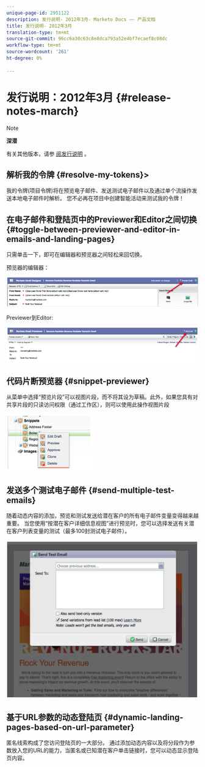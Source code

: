 ```yaml
---
unique-page-id: 2951122
description: 发行说明- 2012年3月- Marketo Docs —— 产品文档
title: 发行说明- 2012年3月
translation-type: tm+mt
source-git-commit: 96cc6a30c63c8e8dca793a52e4bf7ecaef8c08dc
workflow-type: tm+mt
source-wordcount: '261'
ht-degree: 0%

---
```



# 发行说明：2012年3月 {#release-notes-march}

>[!NOTE]
>
>**深潜**
>
>有关其他版本，请参 [阅发行说明](http://docs.marketo.com/display/docs/release+notes) 。
>
>## 解析我的令牌 {#resolve-my-tokens}>

我的令牌(项目令牌)将在预览电子邮件、发送测试电子邮件以及通过单个流操作发送本地电子邮件时解析。 您不必再在项目中创建智能活动来测试我的令牌！

## 在电子邮件和登陆页中的Previewer和Editor之间切换 {#toggle-between-previewer-and-editor-in-emails-and-landing-pages}

只需单击一下，即可在编辑器和预览器之间轻松来回切换。

预览器的编辑器：

![](assets/image2014-9-23-10-3a0-3a13.png)

Previewer到Editor:

![](assets/image2014-9-23-10-3a0-3a25.png)

## 代码片断预览器 {#snippet-previewer}

从菜单中选择“预览片段”可以视图片段，而不将其设为草稿。此外，如果您具有对共享片段的只读访问权限（通过工作区），则可以使用此操作视图片段

![](assets/image2014-9-23-10-3a0-3a37.png)

## 发送多个测试电子邮件 {#send-multiple-test-emails}

随着动态内容的添加，预览和测试发送给潜在客户的所有电子邮件变量变得越来越重要。 当您使用“按潜在客户详细信息视图”进行预览时，您可以选择发送有关潜在客户列表变量的测试（最多100封测试电子邮件）。

![](assets/image2014-9-23-10-3a0-3a50.png)

## 基于URL参数的动态登陆页 {#dynamic-landing-pages-based-on-url-parameter}

匿名线索构成了您访问登陆页的一大部分。 通过添加动态内容以及将分段作为参数放入您的URL的能力，当匿名或已知潜在客户单击链接时，您可以动态显示登陆页内容。
